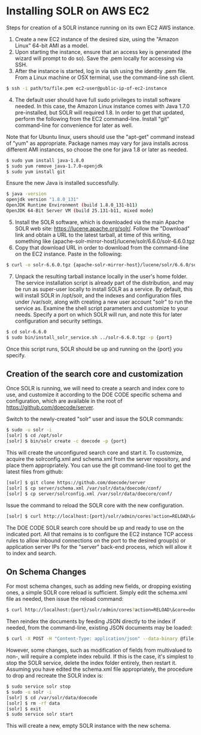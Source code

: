 Installing SOLR on AWS EC2
==========================

Steps for creation of a SOLR instance running on its own EC2 AWS instance.

1. Create a new EC2 instance of the desired size, using the "Amazon Linux" 
64-bit AMI as a model.
2. Upon starting the instance, ensure that an access key is generated (the
wizard will prompt to do so).  Save the .pem locally for accessing via SSH.
3. After the instance is started, log in via ssh using the identity .pem file.
From a Linux machine or OSX terminal, use the command-line ssh client.
```bash
$ ssh -i path/to/file.pem ec2-user@public-ip-of-ec2-instance
```
4. The default user should have full sudo privileges to install software
needed.  In this case, the Amazon Linux instance comes with Java 1.7.0
pre-installed, but SOLR will required 1.8.  In order to get that updated,
perform the following from the EC2 command-line.  Install "git" command-line
for convenience for later as well.

Note that for Ubuntu linux, users should use the "apt-get" command instead of
"yum" as appropriate.  Package names may vary for java installs across 
different AMI instances, so choose the one for java 1.8 or later as needed.
```bash
$ sudo yum install java-1.8.0
$ sudo yum remove java-1.7.0-openjdk
$ sudo yum install git
```
Ensure the new Java is installed successfully.
```bash
$ java -version
openjdk version "1.8.0_131"
OpenJDK Runtime Environment (build 1.8.0_131-b11)
OpenJDK 64-Bit Server VM (build 25.131-b11, mixed mode)
```
5. Install the SOLR software, which is downloaded via the main Apache SOLR
web site: https://lucene.apache.org/solr/.  Follow the "Download" link and
obtain a URL to the latest tarball, at time of this writing, something like
{apache-solr-mirror-host}/lucene/solr/6.6.0/solr-6.6.0.tgz
6. Copy that download URL in order to download from the command-line on the
EC2 instance.  Paste in the following:
```bash
$ curl -o solr-6.6.0.tgz {apache-solr-mirror-host}/lucene/solr/6.6.0/solr-6.6.0.tgz
```
7. Unpack the resulting tarball instance locally in the user's home folder. 
The service installation script is already part of the distribution, and may
be run as super-user locally to install SOLR as a service.  By default, this
will install SOLR in /opt/solr, and the indexes and configuration files under
/var/solr, along with creating a new user account "solr" to run the service
as.  Examine the shell script parameters and customize to your needs.  Specify
a port on which SOLR will run, and note this for later configuration and 
security settings.
```bash
$ cd solr-6.6.0
$ sudo bin/install_solr_service.sh ../solr-6.6.0.tgz -p {port}
```
Once this script runs, SOLR should be up and running on the {port} you specify.

Creation of the search core and customization
---------------------------------------------
Once SOLR is running, we will need to create a search and index core to use,
and customize it according to the DOE CODE specific schema and configuration,
which are available in the root of https://github.com/doecode/server.

Switch to the newly-created "solr" user and issue the SOLR commands:
```bash
$ sudo -u solr -i
[solr] $ cd /opt/solr
[solr] $ bin/solr create -c doecode -p {port}
```
This will create the unconfigured search core and start it.  To customize, 
acquire the solrconfig.xml and schema.xml from the server repository, and
place them appropriately.  You can use the git command-line tool to get the
latest files from github:
```bash
[solr] $ git clone https://github.com/doecode/server
[solr] $ cp server/schema.xml /var/solr/data/doecode/conf/
[solr] $ cp server/solrconfig.xml /var/solr/data/doecore/conf/
```
Issue the command to reload the SOLR core with the new configuration.
```bash
[solr] $ curl http://localhost:{port}/solr/admin/cores?action=RELOAD\&core=doecode
```

The DOE CODE SOLR search core should be up and ready to use on the indicated
port.  All that remains is to configure the EC2 instance TCP access rules
to allow inbound connections on the port to the desired group(s) or application
server IPs for the "server" back-end process, which will allow it to index
and search.

On Schema Changes
-----------------
For most schema changes, such as adding new fields, or dropping existing ones,
a simple SOLR core reload is sufficient.  Simply edit the schema.xml file
as needed, then issue the reload command:
```bash
$ curl http://localhost:{port}/solr/admin/cores?action=RELOAD\&core=doecode
```
Then reindex the documents by feeding JSON directly to the index if needed,
from the command-line, existing JSON documents may be loaded:
```bash
$ curl -X POST -H "Content-Type: application/json" --data-binary @file.json http://localhost:8888/solr/doecode/update/json/docs?softCommit=true
```

However, some changes, such as modification of fields from multivalued to non-,
will require a complete index rebuild.  If this is the case, it's simplest to
stop the SOLR service, delete the index folder entirely, then restart it. 
Assuming you have edited the schema.xml file appropriately, the procedure
to drop and recreate the SOLR index is:
```bash
$ sudo service solr stop
$ sudo -u solr -i
[solr] $ cd /var/solr/data/doecode
[solr] $ rm -rf data
[solr] $ exit
$ sudo service solr start
```
This will create a new, empty SOLR instance with the new schema.
